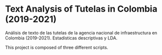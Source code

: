 # Text Analysis of Tutelas in Colombia (2019-2021)
Análisis de texto de las tutelas de la agencia nacional de infraestructura en Colombia (2019-2021). Estadísticas descriptivas y LDA.

This project is composed of three different scripts.



